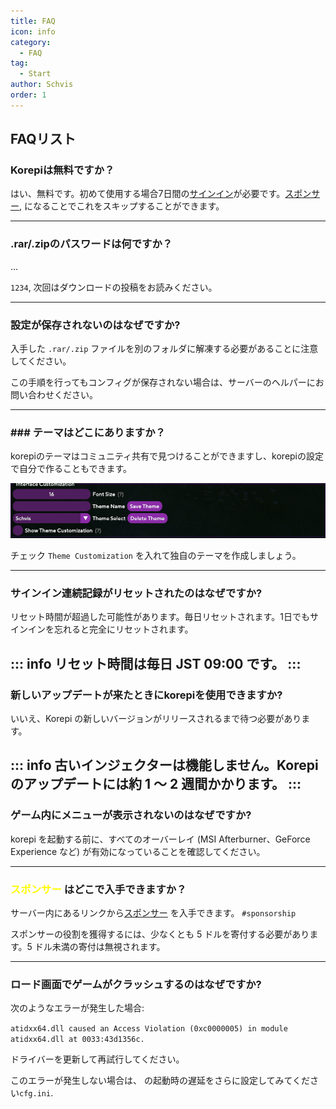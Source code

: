 ```yaml
---
title: FAQ
icon: info
category:
  - FAQ
tag:
  - Start
author: Schvis
order: 1
---
```


## FAQリスト

### Korepiは無料ですか？

はい、無料です。初めて使用する場合7日間の[サインイン](../start/sign-in.md)が必要です。[スポンサー](../start/sponsor.md), になることでこれをスキップすることができます。

---
### .rar/.zipのパスワードは何ですか？

...

 `1234`, 次回はダウンロードの投稿をお読みください。

---
### 設定が保存されないのはなぜですか?

入手した `.rar/.zip` ファイルを別のフォルダに解凍する必要があることに注意してください。

この手順を行ってもコンフィグが保存されない場合は、サーバーのヘルパーにお問い合わせください。

---
### ### テーマはどこにありますか？

korepiのテーマはコミュニティ共有で見つけることができますし、korepiの設定で自分で作ることもできます。

![](/assets/images/docs/202312/theme-settings.png)

チェック `Theme Customization` を入れて独自のテーマを作成しましょう。

---
### サインイン連続記録がリセットされたのはなぜですか?

リセット時間が超過した可能性があります。毎日リセットされます。1日でもサインインを忘れると完全にリセットされます。

::: info リセット時間は毎日 JST 09:00 です。
:::
---

### 新しいアップデートが来たときにkorepiを使用できますか?

いいえ、Korepi の新しいバージョンがリリースされるまで待つ必要があります。

::: info 古いインジェクターは機能しません。Korepi のアップデートには約 1 ～ 2 週間かかります。
:::
---

### ゲーム内にメニューが表示されないのはなぜですか?
korepi を起動する前に、すべてのオーバーレイ (MSI Afterburner、GeForce Experience など) が有効になっていることを確認してください。

---
###  <span style='color:yellow;'>スポンサー</span> はどこで入手できますか？

サーバー内にあるリンクから[スポンサー](../start/sponsor.md) を入手できます。 `#sponsorship`

スポンサーの役割を獲得するには、少なくとも 5 ドルを寄付する必要があります。5 ドル未満の寄付は無視されます。

---
### ロード画面でゲームがクラッシュするのはなぜですか?

次のようなエラーが発生した場合:

`atidxx64.dll caused an Access Violation (0xc0000005) in module atidxx64.dll at 0033:43d1356c.`

ドライバーを更新して再試行してください。

このエラーが発生しない場合は、 の起動時の遅延をさらに設定してみてください`cfg.ini`.
